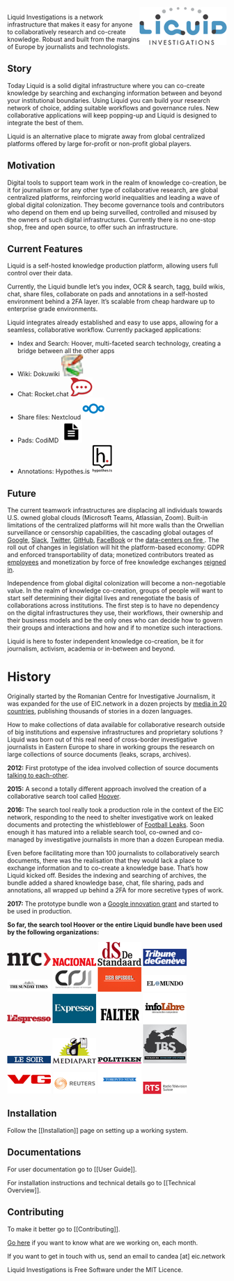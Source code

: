 
<img src="https://github.com/liquidinvestigations/docs-img/blob/main/liquid%20logo.png" width=200 align=right>


Liquid Investigations is a network infrastructure that makes it easy for anyone to collaboratively research and co-create knowledge. Robust and built from the margins of Europe by journalists and technologists. 

## Story 

Today Liquid is a solid digital infrastructure where you can co-create knowledge by searching and exchanging information between and beyond your institutional boundaries. Using Liquid you can build your research network of choice, adding suitable workflows and governance rules. New collaborative applications will keep popping-up and Liquid is designed to integrate the best of them.  

Liquid is an alternative place to migrate away from global centralized platforms offered by large for-profit or non-profit global players. 

## Motivation 

Digital tools to support team work in the realm of knowledge co-creation, be it for journalism or for any other type of collaborative research, are global centralized platforms, reinforcing world inequalities and leading a wave of global digital colonization. They become governance tools and contributors who depend on them end up being surveilled, controlled and misused by the owners of such digital infrastructures. Currently there is no one-stop shop, free and open source, to offer such an infrastructure.  

## Current Features 

Liquid is a self-hosted knowledge production platform, allowing users full control over their data. 

Currently, the Liquid bundle let’s you index, OCR & search, tagg, build wikis, chat, share files, collaborate on pads and annotations in a self-hosted environment behind a 2FA layer. It’s scalable from cheap hardware up to enterprise grade environments.

Liquid integrates already established and easy to use apps, allowing for a seamless, collaborative workflow. Currently packaged applications:
* Index and Search: Hoover, multi-faceted search technology, creating a bridge between all the other apps
* Wiki: Dokuwiki <img src="https://github.com/liquidinvestigations/docs-img/blob/main/logo%20dokuwiki.gif" width=50>
* Chat: Rocket.chat <img src="https://github.com/liquidinvestigations/docs-img/blob/main/logo%20rocketchat.png" width=50>
* Share files: Nextcloud <img src="https://github.com/liquidinvestigations/docs-img/blob/main/nextcloud_logo.png" width=50>
* Pads: CodiMD <img src="https://github.com/liquidinvestigations/docs-img/blob/main/logo%20codimd.png" width=50>
* Annotations: Hypothes.is <img src="https://github.com/liquidinvestigations/docs-img/blob/main/Hypothes.is_logo.jpg" width=50>

## Future

The current teamwork infrastructures are displacing all individuals towards U.S. owned global clouds (Microsoft Teams, Atlassian, Zoom). Built-in limitations of the centralized platforms will hit more walls than the Orwellian surveillance or censorship capabilities, the cascading global outages of [Google](https://www.theguardian.com/technology/2020/dec/14/google-suffers-worldwide-outage-with-gmail-youtube-and-other-services-down), [Slack](https://www.theverge.com/2021/1/4/22213105/slack-outage-down-2021-server-error), [Twitter](https://www.theguardian.com/world/2020/oct/16/twitter-outage-social-media-platform-goes-down-across-the-world), [GitHub](https://www.zdnet.com/article/github-hit-with-multiple-back-to-back-outages/ ), [FaceBook](https://www.reuters.com/article/us-facebook-outages-idUSKBN2BB232) or the [data-centers on fire ](https://www.dna.fr/faits-divers-justice/2021/03/10/strasbourg-important-incendie-dans-une-entreprise-situee-sur-un-site-seveso-au-port-du-rhin).
The roll out of changes in legislation will hit the platform-based economy: GDPR and enforced transportability of data; monetized contributors treated as [employees](https://www.ft.com/content/73be294b-a43d-4387-aced-7b5cb0d91007) and monetization by force of free knowledge exchanges [reigned in](https://www.bbc.com/news/world-australia-56163550).  

Independence from global digital colonization will become a non-negotiable value. In the realm of knowledge co-creation, groups of people will want to start self determining their digital lives and renegotiate the basis of collaborations across institutions. The first step is to have no dependency on the digital infrastructures they use, their workflows, their ownership and their business models and be the only ones who can decide how to govern their groups and interactions and how and if to monetize such interactions. 

Liquid is here to foster independent knowledge co-creation, be it for journalism, activism, academia or in-between and beyond. 

# History 

Originally started by the Romanian Centre for Investigative Journalism, it was expanded for the use of EIC.network in a dozen projects by [media in 20 countries](https://niemanreports.org/articles/an-investigative-toolkit-for-the-post-snowden-era/), publishing thousands of stories in a dozen languages. 

How to make collections of data available for collaborative research outside of big institutions and expensive infrastructures and proprietary solutions ? Liquid was born out of this real need of cross-border investigative journalists in Eastern Europe to share in working groups the research on large collections of source documents (leaks, scraps, archives). 

**2012:** First prototype of the idea involved collection of source documents [talking to each-other](https://web.archive.org/web/20201229143041/http://thesponge.eu/index.php?idT=3&idC=3&idRec=1181&recType=story). 

**2015:** A second a totally different approach involved the creation of a collaborative search tool called [Hoover](https://web.archive.org/web/20201229142931/http://thesponge.eu/index.php?idT=3&idC=3&idRec=1196&recType=story). 

**2016:** The search tool really took a production role in the context of the EIC network, responding to the need to shelter investigative work on leaked documents and protecting the whistleblower of [Football Leaks](https://web.archive.org/web/20210129082633/https://eic.network/projects/football-leaks-continues). Soon enough it has matured into a reliable search tool, co-owned and co-managed by investigative journalists in more than a dozen European media.  

Even before facilitating more than 100 journalists to collaboratively search documents, there was the realisation that they would lack a place to exchange information and to co-create a knowledge base. That’s how Liquid kicked off. Besides the indexing and searching of archives, the bundle added a shared knowledge base, chat, file sharing, pads and annotations, all wrapped up behind a 2FA for more secretive types of work. 

**2017:** The prototype bundle won a [Google innovation grant](https://newsinitiative.withgoogle.com/dnifund/insights/liquid-investigations-helping-journalists-collaborate-safely-scale/) and started to be used in production. 

**So far, the search tool Hoover or the entire Liquid bundle have been used by the following organizations:**

<img src="https://github.com/liquidinvestigations/docs-img/blob/main/logo%20NRC.jpg" width=100>
<img src="https://github.com/liquidinvestigations/docs-img/blob/main/logo%20NACIONAL.jpeg" width=100>
<img src="https://github.com/liquidinvestigations/docs-img/blob/main/logo%20Standaard.png" width=100>
<img src="https://github.com/liquidinvestigations/docs-img/blob/main/logo%20TdG.png" width=100>
<img src="https://github.com/liquidinvestigations/docs-img/blob/main/logo%20The%20Sunday%20Times%20logo.JPG" width=100>
<img src="https://github.com/liquidinvestigations/docs-img/blob/main/logo%20crji.jpg" width=100>
<img src="https://github.com/liquidinvestigations/docs-img/blob/main/logo%20der%20spiegel.png" width=100>
<img src="https://github.com/liquidinvestigations/docs-img/blob/main/logo%20el-mundo.jpg" width=100>
<img src="https://github.com/liquidinvestigations/docs-img/blob/main/logo%20espresso.png" width=100>
<img src="https://github.com/liquidinvestigations/docs-img/blob/main/logo%20expresso.png" width=100>
<img src="https://github.com/liquidinvestigations/docs-img/blob/main/logo%20falter.jpg" width=100>
<img src="https://github.com/liquidinvestigations/docs-img/blob/main/logo%20infoLibre.png" width=100>
<img src="https://github.com/liquidinvestigations/docs-img/blob/main/logo%20le-soir.jpg" width=100>
<img src="https://github.com/liquidinvestigations/docs-img/blob/main/logo%20mediapart.png" width=100>
<img src="https://github.com/liquidinvestigations/docs-img/blob/main/logo%20politiken.jpg" width=100>
<img src="https://github.com/liquidinvestigations/docs-img/blob/main/logo%20tbs.jpg" width=100>
<img src="https://github.com/liquidinvestigations/docs-img/blob/main/logo%20vg.png" width=100>
<img src="https://github.com/liquidinvestigations/docs-img/blob/main/logo%20reuters.png" width=100>
<img src="https://github.com/liquidinvestigations/docs-img/blob/main/logo%20Toronto_Star.png" width=100>
<img src="https://github.com/liquidinvestigations/docs-img/blob/main/logo%20RTS.jpg" width=100>



## Installation 

Follow the [[Installation]] page on setting up a working system.

## Documentations 

For user documentation go to [[User Guide]].

For installation instructions and technical details go to [[Technical Overview]].

## Contributing 

To make it better go to [[Contributing]].

[Go here](https://github.com/liquidinvestigations/node/blob/master/CHANGELOG.md) if you want to know what are we working on, each month. 

If you want to get in touch with us, send an email to candea [at] eic.network 

Liquid Investigations is Free Software under the MIT Licence. 

